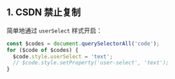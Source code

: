 
## 1. CSDN 禁止复制

简单地通过 `userSelect` 样式开启：

```js
const $codes = document.querySelectorAll('code');
for ($code of $codes) {
  $code.style.userSelect = 'text';
  // $code.style.setProperty('user-select', 'text');
}
```
